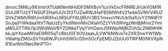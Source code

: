 dmxlc3M6Ly9XVmhXTUdKNmNHdGFSMXByV1cxVk0xcFRNREJhUkVGM1RGUlJlRTU2YTNSUFZHaHJUV2t3TUZwRWJHaFBSMWt4V21wbk5VNVViRUZQVkZWMVRWUm5lRXhxUlRSUFF6UjRUV3BSTmsxcVNUUk5la1UvY21WdFlYSnJjejFrWkdaa1ltVTNaUzEyYkdWemMxOXlaV0ZzYVhSNVgzWnBjMmx2YmlaMGJITTlNU1p3WldWeVBYZDNkeTVqYVhOamJ5NWpiMjBtZUhSc2N6MHlKbkJpYXowMllVaE9lR05qTURkUGFXOVJaakJLVW1kNWJsTkZXR3hwYW1WbVl6aHpZMGxSV1VsRWJFUnhSWGc0Sm5OcFpEMDJZbUU0TlRFM09XVXpNR1EwWm1NeUNnPT0=
